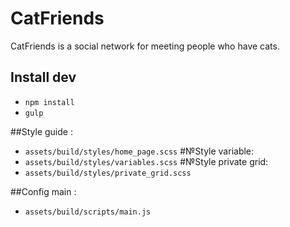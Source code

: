 # CatFriends
CatFriends is a social network for meeting people who have cats.


## Install dev
- `npm install`
- `gulp`


##Style guide :
- `assets/build/styles/home_page.scss`
#№Style variable:
- `assets/build/styles/variables.scss`
#№Style private grid:
- `assets/build/styles/private_grid.scss`

##Config main :
- `assets/build/scripts/main.js`
